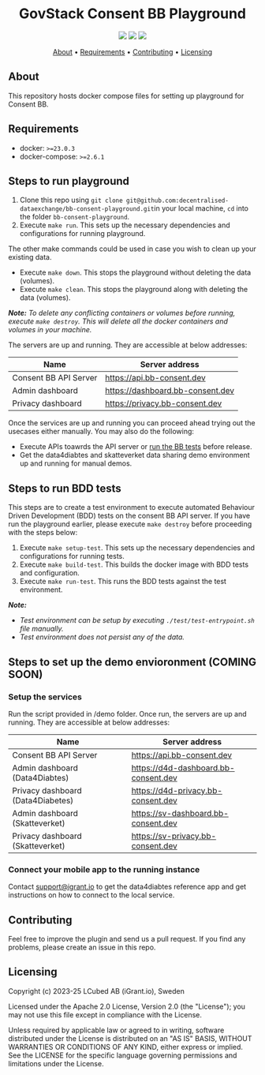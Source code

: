 <h1 align="center">
    GovStack Consent BB Playground
</h1>

<p align="center">
    <a href="/../../commits/" title="Last Commit"><img src="https://img.shields.io/github/last-commit/decentralised-dataexchange/bb-consent-playground?style=flat"></a>
    <a href="/../../issues" title="Open Issues"><img src="https://img.shields.io/github/issues/decentralised-dataexchange/bb-consent-playground?style=flat"></a>
    <a href="./LICENSE" title="License"><img src="https://img.shields.io/badge/License-Apache%202.0-yellowgreen?style=flat"></a>
</p>

<p align="center">
  <a href="#about">About</a> •
  <a href="#requirements">Requirements</a> •
  <a href="#contributing">Contributing</a> •
  <a href="#licensing">Licensing</a>
</p>

## About

This repository hosts docker compose files for setting up playground for Consent BB.

## Requirements

- docker: `>=23.0.3`
- docker-compose: `>=2.6.1`

## Steps to run playground

1. Clone this repo using `git clone git@github.com:decentralised-dataexchange/bb-consent-playground.git`in your local machine, `cd` into the folder `bb-consent-playground`.
2. Execute `make run`. This sets up the necessary dependencies and configurations for running playground.

The other make commands could be used in case you wish to clean up your existing data. 
* Execute `make down`. This stops the playground without deleting the data (volumes).
* Execute `make clean`. This stops the playground along with deleting the data (volumes).

***Note:** To delete any conflicting containers or volumes before running, execute `make destroy`. This will delete all the docker containers and volumes in your machine.*

The servers are up and running. They are accessible at below addresses:

| Name                   | Server address                   |
| ---------------------- | -------------------------------- |
| Consent BB API  Server | https://api.bb-consent.dev       |
| Admin dashboard        | https://dashboard.bb-consent.dev |
| Privacy dashboard      | https://privacy.bb-consent.dev   |

Once the services are up and running you can proceed ahead trying out the usecases either manually. You may also do the following:

* Execute APIs toawrds the API server or [run the BB tests](#steps-to-run-bdd-tests) before release.
* Get the data4diabtes and skatteverket data sharing demo environment up and running for manual demos. 

## Steps to run BDD tests

This steps are to create a test environment to execute automated Behaviour Driven Development (BDD) tests on the consent BB API server. If you have run the playground earlier, please execute `make destroy` before proceeding with the steps below: 

1. Execute `make setup-test`. This sets up the necessary dependencies and configurations for running tests.
2. Execute `make build-test`. This builds the docker image with BDD tests and configuration.
3. Execute `make run-test`. This runs the BDD tests against the test environment.

***Note:***
- *Test environment can be setup by executing `./test/test-entrypoint.sh` file manually.*
- *Test environment does not persist any of the data.*

## Steps to set up the demo envioronment (COMING SOON)

### Setup the services

Run the script provided in /demo folder. Once run, the servers are up and running. They are accessible at below addresses:

| Name                              | Server address                       |
| ----------------------------------| ------------------------------------ |
| Consent BB API  Server            | https://api.bb-consent.dev           |
| Admin dashboard (Data4Diabtes)    | https://d4d-dashboard.bb-consent.dev |
| Privacy dashboard (Data4Diabetes) | https://d4d-privacy.bb-consent.dev   |
| Admin dashboard (Skatteverket)    | https://sv-dashboard.bb-consent.dev  |
| Privacy dashboard (Skatteverket)  | https://sv-privacy.bb-consent.dev    |

### Connect your mobile app to the running instance

Contact support@igrant.io to get the data4diabtes reference app and get instructions on how to connect to the local service. 

## Contributing

Feel free to improve the plugin and send us a pull request. If you find any problems, please create an issue in this repo.

## Licensing

Copyright (c) 2023-25 LCubed AB (iGrant.io), Sweden

Licensed under the Apache 2.0 License, Version 2.0 (the "License"); you may not use this file except in compliance with the License.

Unless required by applicable law or agreed to in writing, software distributed under the License is distributed on an "AS IS" BASIS, WITHOUT WARRANTIES OR CONDITIONS OF ANY KIND, either express or implied. See the LICENSE for the specific language governing permissions and limitations under the License.
